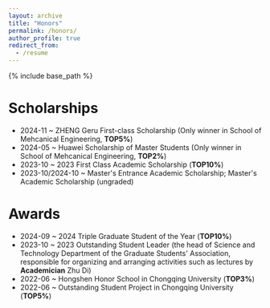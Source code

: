 ```yaml
---
layout: archive
title: "Honors"
permalink: /honors/
author_profile: true
redirect_from:
  - /resume
---
```


{% include base_path %}

Scholarships
======
* 2024-11 ~ ZHENG Geru First-class Scholarship (Only winner in School of Mehcanical Engineering, **TOP5%**)
* 2024-05 ~ Huawei Scholarship of Master Students (Only winner in School of Mehcanical Engineering, **TOP2%**)
* 2023-10 ~ 2023 First Class Academic Scholarship (**TOP10%**)
* 2023-10/2024-10 ~ Master's Entrance Academic Scholarship; Master's Academic Scholarship (ungraded) 

Awards
======
* 2024-09 ~ 2024 Triple Graduate Student of the Year (**TOP10%**)
* 2023-10 ~ 2023 Outstanding Student Leader (the head of Science and Technology Department of the Graduate Students' Association, responsible for organizing and arranging activities such as lectures by **Academician** Zhu Di)
* 2022-06 ~ Hongshen Honor School in Chongqing University (**TOP3%**)
* 2022-06 ~ Outstanding Student Project in Chongqing University (**TOP5%**)
